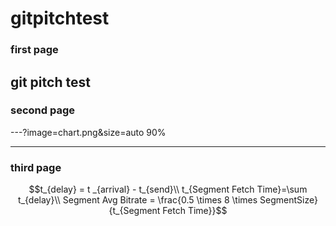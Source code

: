 # gitpitchtest

### first page

git pitch test
---

### second page

---?image=chart.png&size=auto 90%

---
### third page
```math
t_{delay} = t _{arrival} - t_{send}\\
t_{Segment Fetch Time}=\sum t_{delay}\\
Segment Avg Bitrate = \frac{0.5 \times 8  \times SegmentSize}{t_{Segment Fetch Time}}
```

